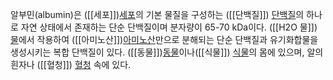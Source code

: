 알부민(albumin)은 ([[세포]])[세포](https://ko.wikipedia.org/wiki/%EC%84%B8%ED%8F%AC "세포")의 기본 물질을 구성하는 ([[단백질]]) [단백질](https://ko.wikipedia.org/wiki/%EB%8B%A8%EB%B0%B1%EC%A7%88 "단백질")의 하나로 자연 상태에서 존재하는 단순 단백질이며 분자량이 65-70 kDa이다. ([[H2O 물]]) [물](https://ko.wikipedia.org/wiki/%EB%AC%BC "물")에서 작용하여 ([[아미노산]])[아미노산](https://ko.wikipedia.org/wiki/%EC%95%84%EB%AF%B8%EB%85%B8%EC%82%B0 "아미노산")만으로 분해되는 단순 단백질과 유기화합물을 생성시키는 복합 단백질이 있다. ([[동물]])[동물](https://ko.wikipedia.org/wiki/%EB%8F%99%EB%AC%BC "동물")이나([[식물]]) [식물](https://ko.wikipedia.org/wiki/%EC%8B%9D%EB%AC%BC "식물")의 몸에 있으며, 알의 흰자나 ([[혈청]]) [혈청](https://ko.wikipedia.org/wiki/%ED%98%88%EC%B2%AD "혈청") 속에 있다.